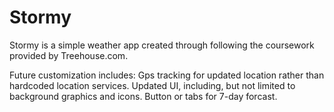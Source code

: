 # Stormy
Stormy is a simple weather app created through following the coursework provided by Treehouse.com.

Future customization includes: Gps tracking for updated location rather than hardcoded location services. Updated UI, including, but not limited to background graphics and icons. Button or tabs for 7-day forcast.

